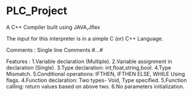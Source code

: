 # PLC_Project
A  C++ Compiler built using JAVA,Jflex

The input for this interpreter is in a simple C (or) C++ Language.

Comments : Single line Comments #...#

Features : 1.Variable declaration (Multiple).
           2.Variable assignment in declaration (Single).
           3.Type declaration: int,float,string,bool.
           4.Type Mismatch.
           5.Conditional operations: IFTHEN, IFTHEN ELSE, WHILE Using flags.
           4.Function declaration: Two types- Void, Type specified.
           5.Function calling: return values based on above two.
           6.No parameters initialization.
